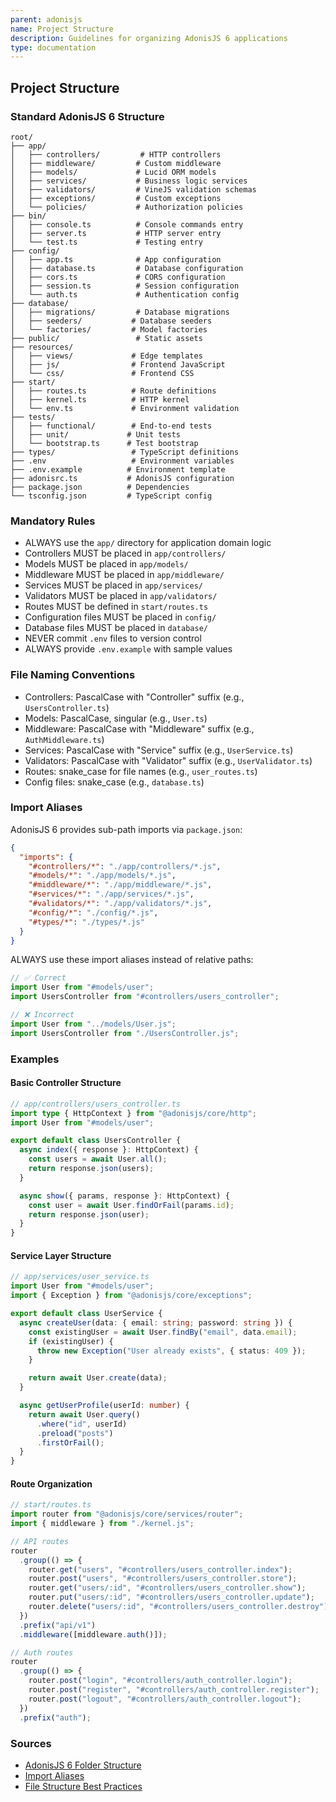 ```yaml
---
parent: adonisjs
name: Project Structure
description: Guidelines for organizing AdonisJS 6 applications
type: documentation
---
```


## Project Structure

### Standard AdonisJS 6 Structure

```
root/
├── app/
│   ├── controllers/         # HTTP controllers
│   ├── middleware/         # Custom middleware
│   ├── models/             # Lucid ORM models
│   ├── services/           # Business logic services
│   ├── validators/         # VineJS validation schemas
│   ├── exceptions/         # Custom exceptions
│   └── policies/           # Authorization policies
├── bin/
│   ├── console.ts          # Console commands entry
│   ├── server.ts           # HTTP server entry
│   └── test.ts             # Testing entry
├── config/
│   ├── app.ts              # App configuration
│   ├── database.ts         # Database configuration
│   ├── cors.ts             # CORS configuration
│   ├── session.ts          # Session configuration
│   └── auth.ts             # Authentication config
├── database/
│   ├── migrations/         # Database migrations
│   ├── seeders/           # Database seeders
│   └── factories/         # Model factories
├── public/                 # Static assets
├── resources/
│   ├── views/             # Edge templates
│   ├── js/                # Frontend JavaScript
│   └── css/               # Frontend CSS
├── start/
│   ├── routes.ts          # Route definitions
│   ├── kernel.ts          # HTTP kernel
│   └── env.ts             # Environment validation
├── tests/
│   ├── functional/        # End-to-end tests
│   ├── unit/             # Unit tests
│   └── bootstrap.ts      # Test bootstrap
├── types/                 # TypeScript definitions
├── .env                   # Environment variables
├── .env.example          # Environment template
├── adonisrc.ts           # AdonisJS configuration
├── package.json          # Dependencies
└── tsconfig.json         # TypeScript config
```

### Mandatory Rules

- ALWAYS use the `app/` directory for application domain logic
- Controllers MUST be placed in `app/controllers/`
- Models MUST be placed in `app/models/`
- Middleware MUST be placed in `app/middleware/`
- Services MUST be placed in `app/services/`
- Validators MUST be placed in `app/validators/`
- Routes MUST be defined in `start/routes.ts`
- Configuration files MUST be placed in `config/`
- Database files MUST be placed in `database/`
- NEVER commit `.env` files to version control
- ALWAYS provide `.env.example` with sample values

### File Naming Conventions

- Controllers: PascalCase with "Controller" suffix (e.g., `UsersController.ts`)
- Models: PascalCase, singular (e.g., `User.ts`)
- Middleware: PascalCase with "Middleware" suffix (e.g., `AuthMiddleware.ts`)
- Services: PascalCase with "Service" suffix (e.g., `UserService.ts`)
- Validators: PascalCase with "Validator" suffix (e.g., `UserValidator.ts`)
- Routes: snake_case for file names (e.g., `user_routes.ts`)
- Config files: snake_case (e.g., `database.ts`)

### Import Aliases

AdonisJS 6 provides sub-path imports via `package.json`:

```json
{
  "imports": {
    "#controllers/*": "./app/controllers/*.js",
    "#models/*": "./app/models/*.js",
    "#middleware/*": "./app/middleware/*.js",
    "#services/*": "./app/services/*.js",
    "#validators/*": "./app/validators/*.js",
    "#config/*": "./config/*.js",
    "#types/*": "./types/*.js"
  }
}
```

ALWAYS use these import aliases instead of relative paths:

```typescript
// ✅ Correct
import User from "#models/user";
import UsersController from "#controllers/users_controller";

// ❌ Incorrect
import User from "../models/User.js";
import UsersController from "./UsersController.js";
```

### Examples

#### Basic Controller Structure

```typescript
// app/controllers/users_controller.ts
import type { HttpContext } from "@adonisjs/core/http";
import User from "#models/user";

export default class UsersController {
  async index({ response }: HttpContext) {
    const users = await User.all();
    return response.json(users);
  }

  async show({ params, response }: HttpContext) {
    const user = await User.findOrFail(params.id);
    return response.json(user);
  }
}
```

#### Service Layer Structure

```typescript
// app/services/user_service.ts
import User from "#models/user";
import { Exception } from "@adonisjs/core/exceptions";

export default class UserService {
  async createUser(data: { email: string; password: string }) {
    const existingUser = await User.findBy("email", data.email);
    if (existingUser) {
      throw new Exception("User already exists", { status: 409 });
    }

    return await User.create(data);
  }

  async getUserProfile(userId: number) {
    return await User.query()
      .where("id", userId)
      .preload("posts")
      .firstOrFail();
  }
}
```

#### Route Organization

```typescript
// start/routes.ts
import router from "@adonisjs/core/services/router";
import { middleware } from "./kernel.js";

// API routes
router
  .group(() => {
    router.get("users", "#controllers/users_controller.index");
    router.post("users", "#controllers/users_controller.store");
    router.get("users/:id", "#controllers/users_controller.show");
    router.put("users/:id", "#controllers/users_controller.update");
    router.delete("users/:id", "#controllers/users_controller.destroy");
  })
  .prefix("api/v1")
  .middleware([middleware.auth()]);

// Auth routes
router
  .group(() => {
    router.post("login", "#controllers/auth_controller.login");
    router.post("register", "#controllers/auth_controller.register");
    router.post("logout", "#controllers/auth_controller.logout");
  })
  .prefix("auth");
```

### Sources

- [AdonisJS 6 Folder Structure](https://docs.adonisjs.com/guides/folder-structure)
- [Import Aliases](https://docs.adonisjs.com/guides/folder-structure#import-aliases)
- [File Structure Best Practices](https://docs.adonisjs.com/guides/folder-structure)
